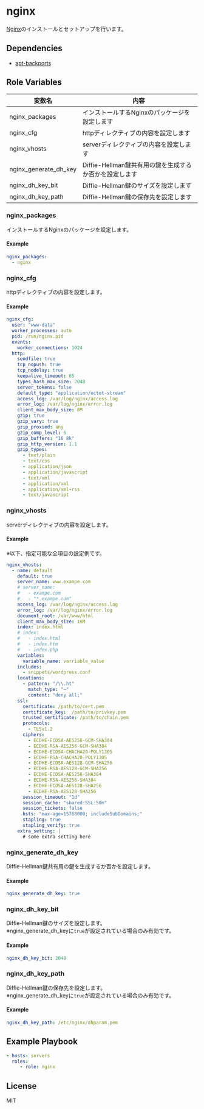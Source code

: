 nginx
=========

[Nginx](https://nginx.org/)のインストールとセットアップを行います。

Dependencies
------------

* [apt-backports](https://github.com/histudy/ansible-role-apt-backports)

Role Variables
--------------

| 変数名                | 内容                                                   |
| --------------------- | ------------------------------------------------------ |
| nginx_packages        | インストールするNginxのパッケージを設定します          |
| nginx_cfg             | httpディレクティブの内容を設定します                   |
| nginx_vhosts          | serverディレクティブの内容を設定します                 |
| nginx_generate_dh_key | Diffie-Hellman鍵共有用の鍵を生成するか否かを設定します |
| nginx_dh_key_bit      | Diffie-Hellman鍵のサイズを設定します                   |
| nginx_dh_key_path     | Diffie-Hellman鍵の保存先を設定します                   |

### nginx_packages

インストールするNginxのパッケージを設定します。

#### Example

```yml
nginx_packages:
  - nginx
```

### nginx_cfg

httpディレクティブの内容を設定します。

#### Example

```yml
nginx_cfg:
  user: "www-data"
  worker_processes: auto
  pid: /run/nginx.pid
  events:
    worker_connections: 1024
  http:
    sendfile: true
    tcp_nopush: true
    tcp_nodelay: true
    keepalive_timeout: 65
    types_hash_max_size: 2048
    server_tokens: false
    default_type: "application/octet-stream"
    access_log: /var/log/nginx/access.log
    error_log: /var/log/nginx/error.log
    client_max_body_size: 8M
    gzip: true
    gzip_vary: true
    gzip_proxied: any
    gzip_comp_level: 6
    gzip_buffers: "16 8k"
    gzip_http_version: 1.1
    gzip_types:
      - text/plain
      - text/css
      - application/json
      - application/javascript
      - text/xml
      - application/xml
      - application/xml+rss
      - text/javascript
```

### nginx_vhosts

serverディレクティブの内容を設定します。

#### Example

※以下、指定可能な全項目の設定例です。

```yml
nginx_vhosts:
  - name: default
    default: true
    server_name: www.exampe.com
    # server_name:
    #   - exampe.com
    #   - "*.exampe.com"
    access_log: /var/log/nginx/access.log
    error_log: /var/log/nginx/error.log
    document_root: /var/www/html
    client_max_body_size: 16M
    index: index.html
    # index:
    #   - index.html
    #   - index.htm
    #   - index.php
    variables:
      variable_name: varriable_value
    includes:
      - snippets/wordpress.conf
    locations:
      - pattern: "/\\.ht"
        match_type: "~"
        content: "deny all;"
    ssl:
      certificate: /path/to/cert.pem
      certificate_key:  /path/to/privkey.pem
      trusted_certificate: /path/to/chain.pem
      protocols:
        - TLSv1.2
      ciphers:
        - ECDHE-ECDSA-AES256-GCM-SHA384
        - ECDHE-RSA-AES256-GCM-SHA384
        - ECDHE-ECDSA-CHACHA20-POLY1305
        - ECDHE-RSA-CHACHA20-POLY1305
        - ECDHE-ECDSA-AES128-GCM-SHA256
        - ECDHE-RSA-AES128-GCM-SHA256
        - ECDHE-ECDSA-AES256-SHA384
        - ECDHE-RSA-AES256-SHA384
        - ECDHE-ECDSA-AES128-SHA256
        - ECDHE-RSA-AES128-SHA256
      session_timeout: "1d"
      session_cache: "shared:SSL:50m"
      session_tickets: false
      hsts: "max-age=15768000; includeSubDomains;"
      stapling: true
      stapling_verify: true
    extra_setting: |
      # some extra setting here
```

### nginx_generate_dh_key

Diffie-Hellman鍵共有用の鍵を生成するか否かを設定します。

#### Example

```yml
nginx_generate_dh_key: true
```

### nginx_dh_key_bit

Diffie-Hellman鍵のサイズを設定します。  
※nginx_generate_dh_keyに`true`が設定されている場合のみ有効です。

#### Example

```yml
nginx_dh_key_bit: 2048
```

### nginx_dh_key_path

Diffie-Hellman鍵の保存先を設定します。  
※nginx_generate_dh_keyに`true`が設定されている場合のみ有効です。

#### Example

```yml
nginx_dh_key_path: /etc/nginx/dhparam.pem
```

Example Playbook
----------------

```yml
- hosts: servers
  roles:
     - role: nginx
```

License
-------

MIT
